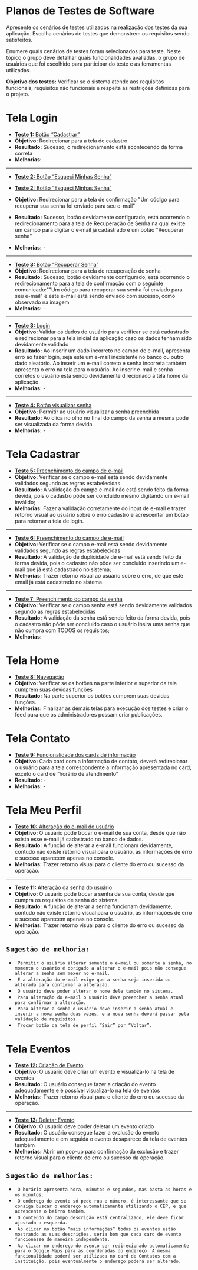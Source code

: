 # Planos de Testes de Software

Apresente os cenários de testes utilizados na realização dos testes da sua aplicação. Escolha cenários de testes que demonstrem os requisitos sendo satisfeitos.

Enumere quais cenários de testes foram selecionados para teste. Neste tópico o grupo deve detalhar quais funcionalidades avaliadas, o grupo de usuários que foi escolhido para participar do teste e as ferramentas utilizadas.
 
**Objetivo dos testes:** Verificar se o sistema atende aos requisitos funcionais, requisitos não funcionais e respeita as restrições definidas para o projeto.



# Tela Login
- [**Teste 1:** Botão “Cadastrar”](https://drive.google.com/file/d/1-RsyXpdorAxcUcbTMkNN_xadUiYwDKwm/view?usp=sharing)
- **Objetivo:** Redirecionar para a tela de cadastro
- **Resultado:** Sucesso, o redirecionamento está acontecendo da forma correta
- **Melhorias:** -

_______________________________________
- [**Teste 2:** Botão “Esqueci Minhas Senha”](https://drive.google.com/file/d/1uQ9vvGRXtEHB2W5-YT9k7QTXvrTV9--l/view?usp=sharing)
- [**Teste 2:** Botão “Esqueci Minhas Senha”](https://github.com/ICEI-PUC-Minas-PMV-ADS/pmv-ads-2024-1-e5-proj-empext-t4-pmv-ads-2024-1-e5-orq-escola-criarte/assets/91221827/eafb1419-fae7-4842-b9d8-d7c8a764aa4c)

- **Objetivo:** Redirecionar para a tela de confirmação "Um código para recuperar sua senha foi enviado para seu e-mail"
- **Resultado:** Sucesso, botão devidamente configurado, está ocorrendo o redirecionamento para a tela de Recuperação de Senha na qual existe um campo para digitar o e-mail já cadastrado e um botão "Recuperar senha"
- **Melhorias:** -

_______________________________________
- [**Teste 3:** Botão “Recuperar Senha”](https://github.com/ICEI-PUC-Minas-PMV-ADS/pmv-ads-2024-1-e5-proj-empext-t4-pmv-ads-2024-1-e5-orq-escola-criarte/assets/91221827/eafb1419-fae7-4842-b9d8-d7c8a764aa4c)
- **Objetivo:** Redirecionar para a tela de recuperação de senha
- **Resultado:** Sucesso, botão devidamente configurado, está ocorrendo o redirecionamento para a tela de confirmação com o seguinte comunicado:""Um código para recuperar sua senha foi enviado para seu e-mail" e este e-mail está sendo enviado com sucesso, como observado na imagem 
- **Melhorias:** -

________________________________________
- [**Teste 3:** Login](https://drive.google.com/file/d/1jLeW6Rc4Pu0Yx7sR9zE34qWFiUSgkdE6/view?usp=sharing)
- **Objetivo:** Validar os dados do usuário para verificar se está cadastrado e redirecionar para a tela inicial da aplicação caso os dados tenham sido devidamente validado
- **Resultado:** Ao inserir um dado incorreto no campo de e-mail, apresenta erro ao fazer login, seja este um e-mail inexistente no banco ou outro dado aleatório.
Ao inserir um e-mail correto e senha incorreta também apresenta o erro na tela para o usuário.
Ao inserir e-mail e senha corretos o usuário está sendo devidamente direcionado a tela home da aplicação.
- **Melhorias:** - 
________________________________________
- [**Teste 4:** Botão visualizar senha](https://drive.google.com/file/d/1RPwr9nhNw1Pi6YUuRVN3TPze-N8VJWFj/view?usp=sharing)
- **Objetivo:** Permitir ao usuário visualizar a senha preenchida
- **Resultado:** Ao clica no olho no final do campo da senha a mesma pode ser visualizada da forma devida.
- **Melhorias:** - 



# Tela Cadastrar
- [**Teste 5:** Preenchimento do campo de e-mail](https://drive.google.com/file/d/1hbd2sCXfLK4p-ajFbmejTGyQ5ORwZYpV/view?usp=sharing)
- **Objetivo:** Verificar se o campo e-mail está sendo devidamente validados segundo as regras estabelecidas
- **Resultado:** A validação do campo e-mail não está sendo feito da forma devida, pois o cadastro pôde ser concluído mesmo digitando um e-mail inválido;
- **Melhorias:** Fazer a validação corretamente do input de e-mail e trazer retorno visual ao usuário sobre o erro cadastro e acrescentar um botão para retornar a tela de login. 
________________________________________
- [**Teste 6:** Preenchimento do campo de e-mail](https://drive.google.com/file/d/19hj5zCK53ROrMg32coF1AnHOBuy-5D0a/view?usp=sharing)
- **Objetivo:** Verificar se o campo e-mail está sendo devidamente validados segundo as regras estabelecidas
- **Resultado:** A validação de duplicidade de e-mail está sendo feito da forma devida, pois o cadastro não pôde ser concluído inserindo um e-mail que já está cadastrado no sistema;
- **Melhorias:** Trazer retorno visual ao usuário sobre o erro, de que este email já está cadastrado no sistema.
________________________________________
- [**Teste 7:** Preenchimento do campo da senha](https://drive.google.com/file/d/14mjOEbMLtVHn4GV23SSV_4H285Vmze8y/view?usp=sharing)
- **Objetivo:** Verificar se o campo senha está sendo devidamente validados segundo as regras estabelecidas
- **Resultado:** A validação da senha está sendo feito da forma devida, pois o cadastro não pôde ser concluído caso o usuário insira uma senha que não cumpra com TODOS os requisitos;
- **Melhorias:** -



# Tela Home
- [**Teste 8:** Navegação](https://drive.google.com/file/d/1fqPS0CySOOUk_Iu2GIjxPTlGGg0EB_RJ/view?usp=sharing)
- **Objetivo:** Verificar se os botões na parte inferior e superior da tela cumprem suas devidas funções
- **Resultado:** Na parte superior os botões cumprem suas devidas funções.
- **Melhorias:** Finalizar as demais telas para execução dos testes e criar o feed para que os administradores possam criar publicações.



# Tela Contato
- [**Teste 9:** Funcionalidade dos cards de informação](https://drive.google.com/file/d/1GMf1EqUYoa5tQsUJTEFZbcp0O8Z06Y-P/view?usp=sharing)
- **Objetivo:** Cada card com a informação de contato, deverá redirecionar o usuário para a tela correspondente a informação apresentada no card, exceto o card de “horário de atendimento”
- **Resultado:** -
- **Melhorias:** -



# Tela Meu Perfil
- [**Teste 10:** Alteração do e-mail do usuário](https://drive.google.com/file/d/1HXOfIuZg9MnX-N-lxWECEZQlN-XupAae/view?usp=sharing)
- **Objetivo:** O usuário pode trocar o e-mail de sua conta, desde que não exista esse e-mail já cadastrado no banco de dados.
- **Resultado:** A função de alterar a e-mail funcionam devidamente, contudo não existe retorno visual para o usuário, as informações de erro e sucesso aparecem apenas no console.
- **Melhorias:** Trazer retorno visual para o cliente do erro ou sucesso da operação.
________________________________________
- **Teste 11:** Alteração da senha do usuário
- **Objetivo:** O usuário pode trocar a senha de sua conta, desde que cumpra os requisitos de senha do sistema.
- **Resultado:** A função de alterar a senha funcionam devidamente, contudo não existe retorno visual para o usuário, as informações de erro e sucesso aparecem apenas no console.
- **Melhorias:** Trazer retorno visual para o cliente do erro ou sucesso da operação.

## `Sugestão de melhoria:`
- ` Permitir o usuário alterar somente o e-mail ou somente a senha, no momento o usuário é obrigado a alterar o e-mail pois não consegue alterar a senha sem mexer no e-mail.`
- ` E a alteração do e-mail exige que a senha seja inserida ou alterada para confirmar a alteração.`
- ` O usuário deve poder alterar o nome dele também no sistema.`
- ` Para alteração do e-mail o usuário deve preencher a senha atual para confirmar a alteração.`
- ` Para alterar a senha o usuário deve inserir a senha atual e inserir a nova senha duas vezes, e a nova senha deverá passar pela validação de requisitos.`
- ` Trocar botão da tela de perfil “Sair” por “Voltar”.`



# Tela Eventos
- [**Teste 12:** Criação de Evento](https://drive.google.com/file/d/1HXNDlFK55qOIvOlizJcXk-tAYUKxisfn/view?usp=sharing)
- **Objetivo:** O usuário deve criar um evento e visualiza-lo na tela de eventos
- **Resultado:** O usuário consegue fazer a criação do evento adequadamente e é possível visualiza-lo na tela de eventos
- **Melhorias:** Trazer retorno visual para o cliente do erro ou sucesso da operação.
________________________________________
- [**Teste 13:** Deletar Evento](https://drive.google.com/file/d/1HV4bJTpMSVdPmjUS65Agz9z3oMCF8y8U/view?usp=sharing)
- **Objetivo:** O usuário deve poder deletar um evento criado 
- **Resultado:** O usuário consegue fazer a exclusão do evento adequadamente e em seguida o evento desaparece da tela de eventos também
- **Melhorias:** Abrir um pop-up para confirmação da exclusão e trazer retorno visual para o cliente do erro ou sucesso da operação.

## `Sugestão de melhorias:`
- ` O horário apresenta hora, minutos e segundos, mas basta as horas e os minutos.`
- ` O endereço do evento só pede rua e número, é interessante que se consiga buscar o endereço automaticamente utilizando o CEP, e que acrescente o bairro também.`
- ` O conteúdo do campo descrição está centralizado, ele deve ficar ajustado a esquerda.`
- ` Ao clicar no botão “mais informações” todos os eventos estão mostrando as suas descrições, seria bom que cada card de evento funcionasse de maneira independente.`
- ` Ao clicar no endereço do evento ser redirecionado automaticamente para o Google Maps para as coordenadas do endereço. A mesma funcionalidade poderá ser utilizada no card de Contatos com a instituição, pois eventualmente o endereço poderá ser alterado.`

